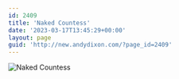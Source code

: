 ```yaml
---
id: 2409
title: 'Naked Countess'
date: '2023-03-17T13:45:29+00:00'
layout: page
guid: 'http://new.andydixon.com/?page_id=2409'
---
```


![Naked Countess](https://i0.wp.com/assets.g8x2.ldn.idrivee2-23.com/posters/Naked%20Countess%2001.jpg?w=1200&ssl=1 "Naked Countess")